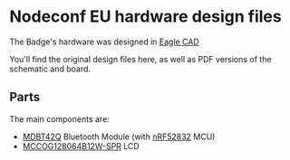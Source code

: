 Nodeconf EU hardware design files
=================================

The Badge's hardware was designed in [Eagle CAD](https://www.autodesk.com/products/eagle/overview)

You'll find the original design files here, as well as PDF versions of the schematic and board.

Parts
-----

The main components are:

* [MDBT42Q](http://www.raytac.com/download/MDBT42/MDBT42Q%20&%20MDBT42Q-P-Version%20D.pdf) Bluetooth Module (with [nRF52832](https://www.nordicsemi.com/eng/Products/Bluetooth-low-energy/nRF52832) MCU)
* [MCCOG128064B12W-SPR](http://www.farnell.com/datasheets/2151561.pdf) LCD

